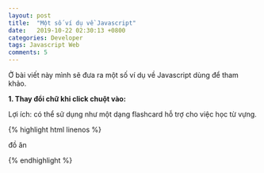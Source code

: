 ```yaml
---
layout: post
title:  "Một số ví dụ về Javascript"
date:   2019-10-22 02:30:13 +0800
categories: Developer
tags: Javascript Web
comments: 5
---
```

Ở bài viết này mình sẽ đưa ra một số ví dụ về Javascript dùng để tham khảo.

**1. Thay đổi chữ khi click chuột vào:**

Lợi ích: có thể sử dụng như một dạng flashcard hỗ trợ cho việc học từ vựng.

{% highlight html linenos %}
<p id="demo" onclick="myFunction('đồ ăn', 'tabemono')">đồ ăn</p>

<script>
function myFunction(word1, word2) {
  var text;
  if (document.getElementById("demo").innerHTML == word1){
    document.getElementById("demo").innerHTML = word2;
  }
  else
  {
    document.getElementById("demo").innerHTML = word1;
  }
}
</script>

</body>
</html>
{% endhighlight %}

